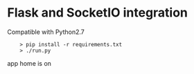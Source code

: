 # Flask and SocketIO integration

Compatible with Python2.7

```
    > pip install -r requirements.txt
    > ./run.py
```

app home is on
